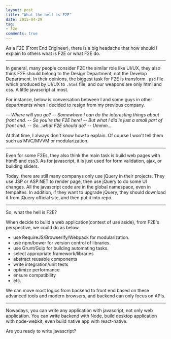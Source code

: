 ```yaml
---
layout: post
title: "What the hell is F2E"
date: 2015-04-29
tag:
- f2e
comments: true
---
```


As a F2E (Front End Engineer), there is a big headache that how should I explain to others what is F2E or what F2E do.

<!-- more -->

------

In general, many people consider F2E the similar role like UI/UX, they also think F2E should belong to the Design Department, not the Develop Department. In their opinions, the biggest task for F2E is transform `.psd` file which produced by UI/UX to `.html` file, and our weapons are only html and css. A little javascript at most.

For instance, below is conversation between I and some guys in other departments when I decided to resign from my previous company.

*-- Where will you go?
-- Somewhere I can do the interesting things about front end.
-- So you're the F2E here!
-- But what I did is just a small part of front end.
-- So...what F2E should do?
-- Ummm...*

At that time, I always don't know how to explain. Of course I won't tell them such as MVC/MVVM or modularization.

------

Even for some F2Es, they also think the main task is build web pages with html5 and css3. As for javascript, it is just used for form validation, ajax, or building sliders.

Today, there are still many companys only use jQuery in their projects. They use JSP or ASP.NET to render page, then use jQuery to do some UI changes. All the javascript code are in the global namespace, even in tempaltes. In addition, if they want to upgrade jQuery, they should download it from jQuery official site, and then put it into repo.

------

So, what the hell is F2E?

When decide to build a web application(context of use aside), from F2E's perspective, we could do as below.

- use RequireJS/Browserify/Webpack for modularization.
- use npm/bower for version control of libraries.
- use Grunt/Gulp for building automating tasks.
- select appropriate framework/libraries
- abstract reusable components
- write integration/unit tests
- optimize performance
- ensure compatibility
- etc.

We can move most logics from backend to front end based on these advanced tools and modern browsers, and backend can only focus on APIs.

------

Nowadays, you can write any application with javascript, not only web application. You can write backend with Node, build desktop application with node-webkit, even build native app with react-native.

Are you ready to write javascript?